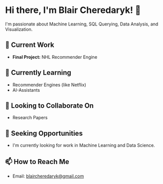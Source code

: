 # Hi there, I'm Blair Cheredaryk! 👋

I'm passionate about Machine Learning, SQL Querying, Data Analysis, and Visualization.

## 🔭 Current Work
- **Final Project:** NHL Recommender Engine

## 🌱 Currently Learning
- Recommender Engines (like Netflix)
- AI-Assistants

## 👯 Looking to Collaborate On
- Research Papers

## 🚀 Seeking Opportunities
- I'm currently looking for work in Machine Learning and Data Science.

## 📫 How to Reach Me
- Email: [blaircheredaryk@gmail.com](mailto:blaircheredaryk@gmail.com)

